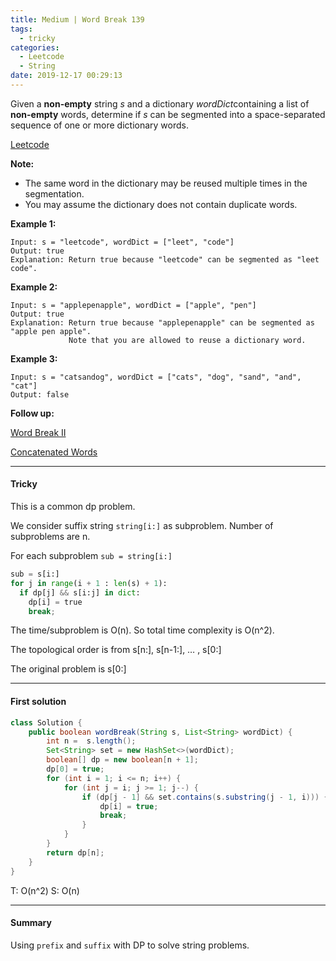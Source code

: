 ```yaml
---
title: Medium | Word Break 139
tags:
  - tricky
categories:
  - Leetcode
  - String
date: 2019-12-17 00:29:13
---
```


Given a **non-empty** string *s* and a dictionary *wordDict*containing a list of **non-empty** words, determine if *s* can be segmented into a space-separated sequence of one or more dictionary words.

[Leetcode](https://leetcode.com/problems/word-break/)

<!--more-->

**Note:**

- The same word in the dictionary may be reused multiple times in the segmentation.
- You may assume the dictionary does not contain duplicate words.

**Example 1:**

```
Input: s = "leetcode", wordDict = ["leet", "code"]
Output: true
Explanation: Return true because "leetcode" can be segmented as "leet code".
```

**Example 2:**

```
Input: s = "applepenapple", wordDict = ["apple", "pen"]
Output: true
Explanation: Return true because "applepenapple" can be segmented as "apple pen apple".
             Note that you are allowed to reuse a dictionary word.
```

**Example 3:**

```
Input: s = "catsandog", wordDict = ["cats", "dog", "sand", "and", "cat"]
Output: false
```

**Follow up:** 

[Word Break II](https://leetcode.com/problems/word-break-ii/)

[Concatenated Words](https://leetcode.com/problems/concatenated-words/)

---

#### Tricky 

This is a common dp problem.

We consider suffix string `string[i:]` as subproblem. Number of subproblems are n.

For each subproblem `sub = string[i:]`

```python
sub = s[i:]
for j in range(i + 1 : len(s) + 1):
  if dp[j] && s[i:j] in dict:
    dp[i] = true
    break;
```

The time/subproblem is O(n). So total time complexity is O(n^2).

The topological order is from s[n:], s[n-1:], … , s[0:]

The original problem is s[0:]

---

#### First solution 

```java
class Solution {
    public boolean wordBreak(String s, List<String> wordDict) {
        int n =  s.length();
        Set<String> set = new HashSet<>(wordDict);
        boolean[] dp = new boolean[n + 1];
        dp[0] = true;
        for (int i = 1; i <= n; i++) {
            for (int j = i; j >= 1; j--) {
                if (dp[j - 1] && set.contains(s.substring(j - 1, i))) {
                    dp[i] = true;
                    break;
                }
            }
        }
        return dp[n];
    }
}
```

T: O(n^2) S: O(n)

---

#### Summary 

Using `prefix` and `suffix` with DP to solve string problems.